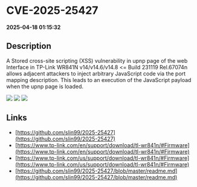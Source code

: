 # CVE-2025-25427

**2025-04-18 01:15:32**

## Description
A Stored cross-site scripting (XSS) vulnerability in upnp page of the web Interface in TP-Link WR841N v14/v14.6/v14.8 <= Build 231119 Rel.67074n allows adjacent attackers to inject arbitrary JavaScript code via the port mapping description. This leads to an execution of the JavaScript payload when the upnp page is loaded.

![](https://img.shields.io/static/v1?label=Score&message=8.6&color=red)
![](https://img.shields.io/static/v1?label=Severity&message=HIGH&color=red)
![](https://img.shields.io/static/v1?label=CWE&message=XSS&color=green)

## Links
- [https://github.com/slin99/2025-25427](https://github.com/slin99/2025-25427)
- [https://www.tp-link.com/en/support/download/tl-wr841n/#Firmware](https://www.tp-link.com/en/support/download/tl-wr841n/#Firmware)
- [https://www.tp-link.com/us/support/download/tl-wr841n/#Firmware](https://www.tp-link.com/us/support/download/tl-wr841n/#Firmware)
- [https://github.com/slin99/2025-25427/blob/master/readme.md](https://github.com/slin99/2025-25427/blob/master/readme.md)
